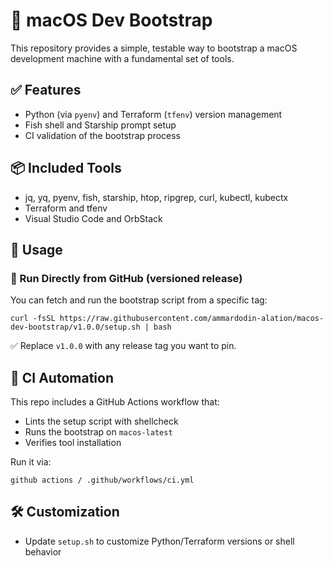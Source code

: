 # 🚀 macOS Dev Bootstrap

This repository provides a simple, testable way to bootstrap a macOS development machine with a fundamental set of tools.

## ✅ Features
- Python (via `pyenv`) and Terraform (`tfenv`) version management
- Fish shell and Starship prompt setup
- CI validation of the bootstrap process

## 📦 Included Tools
- jq, yq, pyenv, fish, starship, htop, ripgrep, curl, kubectl, kubectx
- Terraform and tfenv
- Visual Studio Code and OrbStack

## 🔧 Usage

### 🚀 Run Directly from GitHub (versioned release)
You can fetch and run the bootstrap script from a specific tag:

```
curl -fsSL https://raw.githubusercontent.com/ammardodin-alation/macos-dev-bootstrap/v1.0.0/setup.sh | bash
```

✅ Replace `v1.0.0` with any release tag you want to pin.

## 🔄 CI Automation
This repo includes a GitHub Actions workflow that:
- Lints the setup script with shellcheck
- Runs the bootstrap on `macos-latest`
- Verifies tool installation

Run it via:
```
github actions / .github/workflows/ci.yml
```

## 🛠 Customization
- Update `setup.sh` to customize Python/Terraform versions or shell behavior
